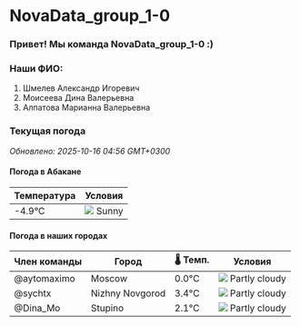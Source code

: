 # NovaData_group_1-0
### Привет! Мы команда NovaData_group_1-0 :)

### Наши ФИО:
1. Шмелев Александр Игоревич
2. Моисеева Дина Валерьевна
3. Алпатова Марианна Валерьевна

### Текущая погода
<!-- WEATHER:START -->
_Обновлено: 2025-10-16 04:56 GMT+0300_

#### Погода в Абакане

| Температура | Условия |
|-------------|----------|
| -4.9°C     | ![](https://cdn.weatherapi.com/weather/64x64/day/113.png) Sunny |

#### Погода в наших городах

| Член команды  | Город               | 🌡️ Темп.  | Условия          |
|---------------|---------------------|-----------|--------------------|
| @aytomaximo    | Moscow              |    0.0°C | ![](https://cdn.weatherapi.com/weather/64x64/night/116.png) Partly cloudy |
| @sychtx        | Nizhny Novgorod     |    3.4°C | ![](https://cdn.weatherapi.com/weather/64x64/night/116.png) Partly cloudy |
| @Dina_Mo       | Stupino             |    2.1°C | ![](https://cdn.weatherapi.com/weather/64x64/night/116.png) Partly cloudy |

<!-- WEATHER:END -->
